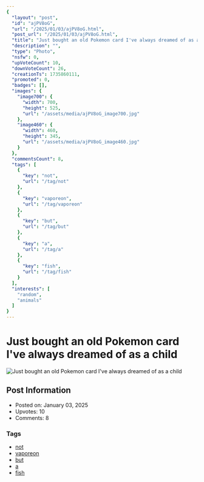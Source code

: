 ```yaml
---
{
  "layout": "post",
  "id": "ajPV8oG",
  "url": "/2025/01/03/ajPV8oG.html",
  "post_url": "/2025/01/03/ajPV8oG.html",
  "title": "Just bought an old Pokemon card I've always dreamed of as a child",
  "description": "",
  "type": "Photo",
  "nsfw": 0,
  "upVoteCount": 10,
  "downVoteCount": 26,
  "creationTs": 1735860111,
  "promoted": 0,
  "badges": [],
  "images": {
    "image700": {
      "width": 700,
      "height": 525,
      "url": "/assets/media/ajPV8oG_image700.jpg"
    },
    "image460": {
      "width": 460,
      "height": 345,
      "url": "/assets/media/ajPV8oG_image460.jpg"
    }
  },
  "commentsCount": 8,
  "tags": [
    {
      "key": "not",
      "url": "/tag/not"
    },
    {
      "key": "vaporeon",
      "url": "/tag/vaporeon"
    },
    {
      "key": "but",
      "url": "/tag/but"
    },
    {
      "key": "a",
      "url": "/tag/a"
    },
    {
      "key": "fish",
      "url": "/tag/fish"
    }
  ],
  "interests": [
    "random",
    "animals"
  ]
}
---
```


# Just bought an old Pokemon card I've always dreamed of as a child

![Just bought an old Pokemon card I've always dreamed of as a child](/assets/media/ajPV8oG_image700.jpg)

## Post Information

- Posted on: January 03, 2025
- Upvotes: 10
- Comments: 8

### Tags

- [not](/tag/not)
- [vaporeon](/tag/vaporeon)
- [but](/tag/but)
- [a](/tag/a)
- [fish](/tag/fish)
